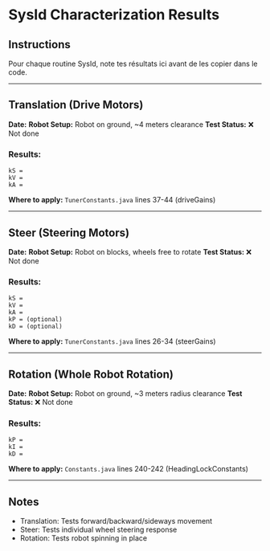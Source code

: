 # SysId Characterization Results

## Instructions

Pour chaque routine SysId, note tes résultats ici avant de les copier dans le code.

---

## Translation (Drive Motors)

**Date:**
**Robot Setup:** Robot on ground, ~4 meters clearance
**Test Status:** ❌ Not done

### Results:
```
kS =
kV =
kA =
```

**Where to apply:** `TunerConstants.java` lines 37-44 (driveGains)

---

## Steer (Steering Motors)

**Date:**
**Robot Setup:** Robot on blocks, wheels free to rotate
**Test Status:** ❌ Not done

### Results:
```
kS =
kV =
kA =
kP = (optional)
kD = (optional)
```

**Where to apply:** `TunerConstants.java` lines 26-34 (steerGains)

---

## Rotation (Whole Robot Rotation)

**Date:**
**Robot Setup:** Robot on ground, ~3 meters radius clearance
**Test Status:** ❌ Not done

### Results:
```
kP =
kI =
kD =
```

**Where to apply:** `Constants.java` lines 240-242 (HeadingLockConstants)

---

## Notes

- Translation: Tests forward/backward/sideways movement
- Steer: Tests individual wheel steering response
- Rotation: Tests robot spinning in place

